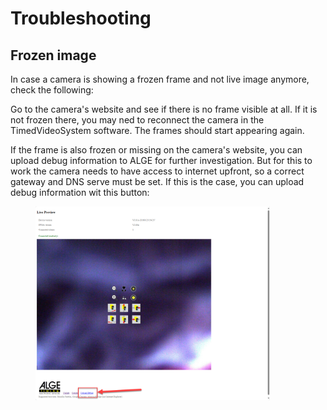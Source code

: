 # Troubleshooting

## Frozen image

In case a camera is showing a frozen frame and not live image anymore, check the following:

Go to the camera's website and see if there is no frame visible at all. If it is not frozen there, you may ned to reconnect the camera in the TimedVideoSystem software. The frames should start appearing again.&#x20;

If the frame is also frozen or missing on the camera's website, you can upload debug information to ALGE for further investigation. But for this to work the camera needs to have access to internet upfront, so a correct gateway and DNS serve must be set. If this is the case, you can upload debug information wit this button:&#x20;

<figure><img src="../.gitbook/assets/image (1).png" alt="" width="375"><figcaption></figcaption></figure>
